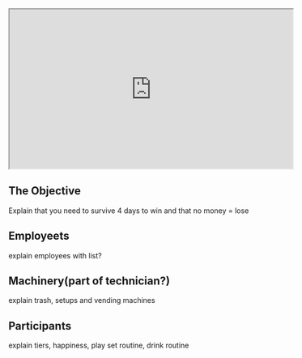 <iframe width="560" height="315" src="https://www.youtube.com/embed/zQWTpzhywpc"></iframe>
<h2>The Objective</h2>
<p>
Explain that you need to survive 4 days to win and that no money = lose
</p>
<h2>Employeets</h2>
<p>
explain employees with list?
</p>
<h2>Machinery(part of technician?)</h2>
<p>
explain trash, setups and vending machines
</p>
<h2>Participants</h2>
<p>
explain tiers, happiness, play set routine, drink routine
</p>